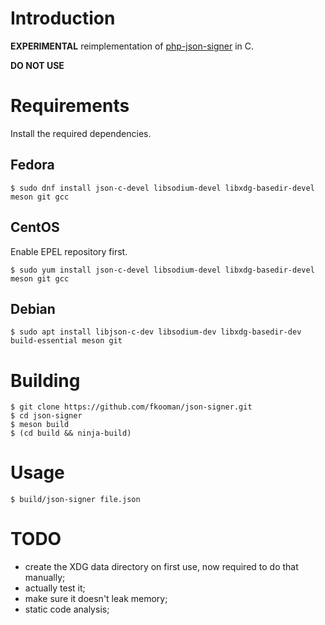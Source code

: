# Introduction

**EXPERIMENTAL** reimplementation of 
[php-json-signer](https://github.com/fkooman/php-json-signer) in C.

**DO NOT USE**

# Requirements

Install the required dependencies.

## Fedora
    
    $ sudo dnf install json-c-devel libsodium-devel libxdg-basedir-devel meson git gcc

## CentOS
    
Enable EPEL repository first.

    $ sudo yum install json-c-devel libsodium-devel libxdg-basedir-devel meson git gcc

## Debian

    $ sudo apt install libjson-c-dev libsodium-dev libxdg-basedir-dev build-essential meson git

# Building

    $ git clone https://github.com/fkooman/json-signer.git
    $ cd json-signer
    $ meson build
    $ (cd build && ninja-build)

# Usage

    $ build/json-signer file.json

# TODO

- create the XDG data directory on first use, now required to do that manually;
- actually test it;
- make sure it doesn't leak memory;
- static code analysis;
